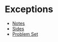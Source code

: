 # Exceptions
* [Notes](https://cs50.harvard.edu/python/2022/notes/3/)
* [Sides](https://cdn.cs50.net/python/2022/x/lectures/3/lecture3.pdf)
* [Problem Set](https://github.com/21bq1a4210/B-tech/tree/main/AdvnceLearning/python/edx/CS50's%20Introduction%20to%20Programming%20with%20Python/Week-3/Problem%20Set)